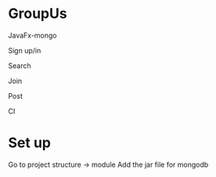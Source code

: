 # GroupUs

JavaFx-mongo

Sign up/in

Search

Join

Post

CI

# Set up

Go to project structure -> module
Add the jar file for mongodb
